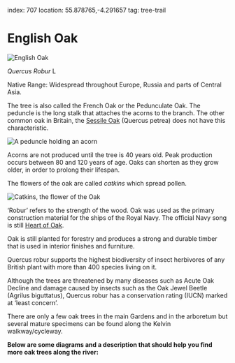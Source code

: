 index: 707
location: 55.878765,-4.291657
tag: tree-trail

# English Oak

![English Oak](english-oak.jpg)

<p class="species-info"><em>Quercus Robur</em>  L</p>

Native Range: Widespread throughout Europe, Russia and parts of Central Asia.

The tree is also called the French Oak or the Pedunculate Oak. The peduncle is
the long stalk that attaches the acorns to the branch. The other common oak in Britain,
the [Sessile Oak](/wiki/Quercus_petraea) (Quercus petrea) does not have this characteristic.

![A peduncle holding an acorn](peduncle.jpg)

Acorns are not produced until the tree is 40 years old.
Peak production occurs between 80 and 120 years of age.
Oaks can shorten as they grow older, in order to prolong their lifespan.

The flowers of the oak are called _catkins_ which spread pollen.

![Catkins, the flower of the Oak](catkins.jpg)


‘Robur’ refers to the strength of the wood. Oak was used
as the primary construction material for the ships of the Royal Navy.
The official Navy song is still [Heart of Oak](/wiki/Heart_of_Oak).

Oak is still planted for forestry and produces a strong and durable timber that is used
in interior finishes and furniture.

Quercus robur supports the highest biodiversity of insect herbivores of any British plant
with more than 400 species living on it.

Although the trees are threatened by many diseases such as Acute Oak Decline and damage
 caused by insects such as the Oak Jewel Beetle (Agrilus biguttatus), Quercus robur
 has a conservation rating (IUCN) marked at ‘least concern’.

There are only a few oak trees in the main Gardens and in the arboretum but several mature specimens
can be found along the Kelvin walkway/cycleway.

__Below are some diagrams and a description that
should help you find more oak trees along the river:__